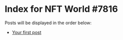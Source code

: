 # Index for NFT World #7816
Posts will be displayed in the order below:

- [Your first post](./001-first.md)

